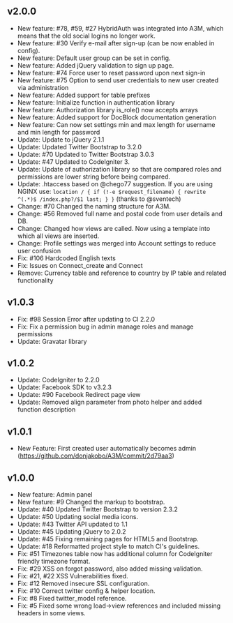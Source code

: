 ## v2.0.0
* New feature: #78, #59, #27 HybridAuth was integrated into A3M, which means that the old social logins no longer work.
* New feature: #30 Verify e-mail after sign-up (can be now enabled in config).
* New feature: Default user group can be set in config.
* New feature: Added jQuery validation to sign up page.
* New feature: #74 Force user to reset password upon next sign-in
* New feature: #75 Option to send user credentials to new user created via administration
* New feature: Added support for table prefixes
* New feature: Initialize function in authentication library
* New feature: Authorization library is_role() now accepts arrays
* New feature: Added support for DocBlock documentation generation
* New feature: Can now set settings min and max length for username and min length for password
* Update: Update to jQuery 2.1.1
* Update: Updated Twitter Bootstrap to 3.2.0
* Update: #70 Updated to Twitter Bootstrap 3.0.3
* Update: #47 Updated to CodeIgniter 3.
* Update: Update of authorization library so that are compared roles and permissions are lower string before being compared.
* Update: .htaccess based on @chego77 suggestion. If you are using NGINX use: `location / { if (!-e $request_filename) { rewrite ^(.*)$ /index.php?/$1 last; } }` (thanks to @sventech)
* Change: #70 Changed the naming structure for A3M.
* Change: #56 Removed full name and postal code from user details and DB.
* Change: Changed how views are called. Now using a template into which all views are inserted.
* Change: Profile settings was merged into Account settings to reduce user confusion
* Fix: #106 Hardcoded English texts
* Fix: Issues on Connect_create and Connect
* Remove: Currency table and reference to country by IP table and related functionality

## v1.0.3
* Fix: #98 Session Error after updating to CI 2.2.0
* Fix: Fix a permission bug in admin manage roles and manage permissions
* Update: Gravatar library

## v1.0.2
* Update: CodeIgniter to 2.2.0
* Update: Facebook SDK to v3.2.3
* Update: #90 Facebook Redirect page view
* Update: Removed align parameter from photo helper and added function description

## v1.0.1
* New Feature: First created user automatically becomes admin (https://github.com/donjakobo/A3M/commit/2d79aa3)

## v1.0.0
* New feature: Admin panel
* New feature: #9 Changed the markup to bootstrap.
* Update: #40 Updated Twitter Bootstrap to version 2.3.2
* Update: #50 Updating social media icons.
* Update: #43 Twitter API updated to 1.1
* Update: #45 Updating jQuery to 2.0.2
* Update: #45 Fixing remaining pages for HTML5 and Bootstrap.
* Update: #18 Reformatted project style to match CI's guidelines.
* Fix: #51 Timezones table now has additional column for CodeIgniter friendly timezone format.
* Fix: #29 XSS on forgot password, also added missing validation.
* Fix: #21, #22 XSS Vulnerabilities fixed.
* Fix: #12 Removed insecure SSL configuration.
* Fix: #10 Correct twitter config & helper location.
* Fix: #8 Fixed twitter_model reference.
* Fix: #5 Fixed some wrong load->view references and included missing headers in some views.
